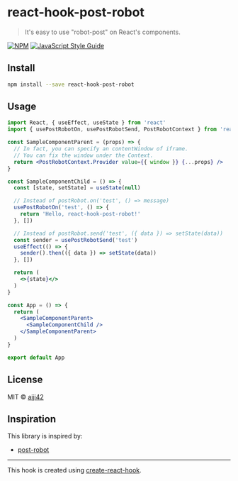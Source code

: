 # react-hook-post-robot

> It&#x27;s easy to use &quot;robot-post&quot; on React&#x27;s components.

[![NPM](https://img.shields.io/npm/v/react-hook-post-robot.svg)](https://www.npmjs.com/package/react-hook-post-robot) [![JavaScript Style Guide](https://img.shields.io/badge/code_style-standard-brightgreen.svg)](https://standardjs.com)

## Install

```bash
npm install --save react-hook-post-robot
```

## Usage

```jsx
import React, { useEffect, useState } from 'react'
import { usePostRobotOn, usePostRobotSend, PostRobotContext } from 'react-hook-post-robot'

const SampleComponentParent = (props) => {
  // In fact, you can specify an contentWindow of iframe.
  // You can fix the window under the Context.
  return <PostRobotContext.Provider value={{ window }} {...props} />
}

const SampleComponentChild = () => {
  const [state, setState] = useState(null)

  // Instead of postRobot.on('test', () => message)
  usePostRobotOn('test', () => {
    return 'Hello, react-hook-post-robot!'
  }, [])

  // Instead of postRobot.send('test', ({ data }) => setState(data))
  const sender = usePostRobotSend('test')
  useEffect(() => {
    sender().then(({ data }) => setState(data))
  }, [])

  return (
    <>{state}</>
  )
}

const App = () => {
  return (
    <SampleComponentParent>
      <SampleComponentChild />
    </SampleComponentParent>
  )
}

export default App
```

## License

MIT © [aiji42](https://github.com/aiji42)

## Inspiration
This library is inspired by:
- [post-robot](https://github.com/krakenjs/post-robot)

---

This hook is created using [create-react-hook](https://github.com/hermanya/create-react-hook).
